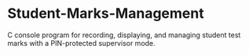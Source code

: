 # Student-Marks-Management
C console program for recording, displaying, and managing student test marks with a PIN-protected supervisor mode.
